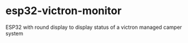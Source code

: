 # esp32-victron-monitor
ESP32 with round display to display status of a victron managed camper system
